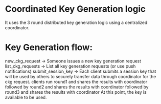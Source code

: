 # Coordinated Key Generation logic

It uses the 3 round distributed key generation logic using a centralized coordinator.

# Key Generation flow:

new_ckg_request -> Someone issues a new key generation request
list_ckg_requests -> List all key generation requests (or use push notifications)
submit_session_key -> Each client submits a session key that will be used by others to securely transfer data through coordinator for the ckg request.
clients run round1 and shares the results with coordinator
followed by round2 and shares the results with coordinator
followed by round3 and shares the results with coordinator
At this point, the key is available to be used.

